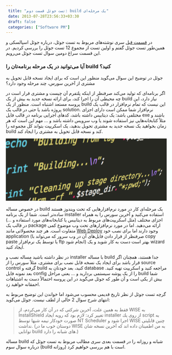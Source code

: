 ```yaml
---
 title: "تست جوئل قسمت دوم: build یک مرحله‌ای" 
 date: 2013-07-28T23:56:33+03:30
 draft: false 
 categories: ["Software PM"]
---
```




در [قسمت قبل](/post/2-%D8%AA%D8%B3%D8%AA-%D8%AC%D9%88%D8%A6%D9%84-%D9%82%D8%B3%D9%85%D8%AA-%D8%A7%D9%88%D9%84--source-control) سری نوشته‌های مربوط به تست جوئل، درباره جوئل اسپالسکی و همین‌طور تست جوئل گفتم و اولین تست از مجموع 12 تست جوئل را بررسی کردیم. در این قسمت سراغ دومین سوال تست جوئل می‌رویم.



### آیا می‌توانید در یک مرحله برنامه‌تان را build کنید؟



جوئل در توضیح این سوال می‌گوید منظور این است که برای ایجاد نسخه قابل تحویل به مشتری از آخرین سورس، چند مرحله وجود دارد؟



اگر برنامه‌ای که تولید می‌کند صرفنظر از اینکه پلتفرم آن چیست و مشتری قرار است در چه محیطی آن را اجرا کند، برای ارائه نسخه جدید به بیش از یک build نیاز دارد، این پروسه مستعد اشتباه است. منظور از یک build این نیست که تمام نرم‌افزار در قالب یک پروژه باشد یا حتی در قالب یک solution. نرم‌افزار شما ممکن است دارای اجزای مختلفی باشد: یک دیتابیس داشته باشد، کدهای اجرایی برنامه در قالب فایل exe باشند و مثلاً کتابخانه‌هایی نیز استفاده شوند یا وب سرویس داشته باشد و ... مهم این است که هر زمان بخواهید یک نسخه جدید به مشتری تحویل بدهید، یک اسکریپت بتواند کل مجموعه را build کند و نسخه قابل تحویل به مشتری را ایجاد کند.



![](/oldimg/build_a2.png)



در خصوص مساله build یک مرحله‌ای کار در مورد نرم‌افزارهایی که تحت ویندوز هستند ساده‌تر است. شما از یک برنامه installer استفاده می‌کنید و آخرین سورس را به همراه اجزای مختلف (مثل اسکریپت‌های مربوط به دیتابیس یا کتابخانه‌های مورد استفاده و ...) در قالب یک package ارائه می‌دهید. اما در مورد نرم‌افزارهای تحت وب موضوع کمی متفاوت است. هر چند محصولاتی مانند [Web Deploy](http://www.iis.net/downloads/microsoft/web-deploy) وجود دارند اما برای نصب خود application‌ (صرفنظر از قرار دادن فایل‌های آن در وب سرور که می‌تواند با copy paste یا توسط یک نرم‌افزار ftp انجام شود) بهتر است دست به کار شوید و یک wizard ایجاد کنید.



در نظر داشته باشید مساله نصب و installer با مساله build جدا هستند، همچنان اگر قرار باشد برای ایجاد یک نسخه قابل نصب برای مشتری، مثلاً سورس را از source control گرفته و build‌ کنید، بعد خودتان به database مراجعه کنید و‌ اسکریپت تهیه کنید. بعد نمونه فایل config را از یک پوشه سیستمی بردارید و ... یعنی مراحل build شما بیش از یکی است و آن طور که جوئل می‌گوید در این پروسه احتمالاً دست به اشتباهات احمقانه خواهید زد.



گرچه تست جوئل از نظر تاریخ قدیمی محسوب می‌شود اما خواندن این توضیح مربوط به انتهای شرح سوال 2 خالی از لطف نیست. جوئل می‌گوید:

> فقط به همین علت، آخرین شركتی كه در آن كار می‌كردم، از WISE به InstallShield تغییر كرد: لازم بود كه رویه ایجاد installer از روی یك script به صورت خودكار نیمه شبها توسط NT Scheduler اجرا شود و WISE چنین قابلیتی نداشت. (دوستان خوب ما در WISE به من اطمینان داده اند كه آخرین نسخه شان توانایی build های شبانه را دارد.)



مساله build شبانه و روزانه را در قسمت بعدی سری مطالب مربوط به تست جوئل که درباره سوال سوم (build روزانه) است با هم بررسی خواهیم کرد.

